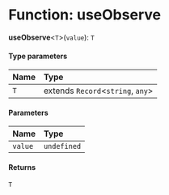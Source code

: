 # Function: useObserve

**useObserve**<`T`>(`value`): `T`

#### Type parameters

| Name | Type |
| :------ | :------ |
| `T` | extends `Record`<`string`, `any`> |

#### Parameters

| Name | Type |
| :------ | :------ |
| `value` | `undefined` | `T` |

#### Returns

`T`
